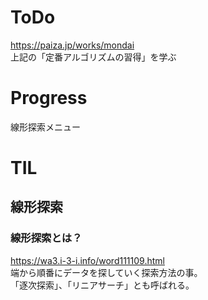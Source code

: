 # ToDo
https://paiza.jp/works/mondai<br>
上記の「定番アルゴリズムの習得」を学ぶ

# Progress
線形探索メニュー

# TIL

## 線形探索

### 線形探索とは？

https://wa3.i-3-i.info/word111109.html<br>
端から順番にデータを探していく探索方法の事。<br>
「逐次探索」、「リニアサーチ」とも呼ばれる。
